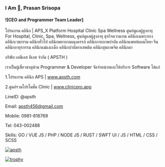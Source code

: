 ### I Am 👋, Prasan Srisopa
#### ![CEO and Programmer Team Leader] 

โปรแกรม คลินิก | APS_X Platform Hospital Clinic Spa Wellness ศูนย์ดูแลผู้สูงอายุ
For Hospital, Clinic, Spa, Wellness, ศูนย์ดูแลผู้สูงอายุ ธุรกิจความงาม คลินิกเฉพาะทาง คลินิกเวชกรรม คลินิกทั่วไป คลินิกพยาบาลผดุงครรภ์ คลินิกกายภาพบำบัด คลินิกแพทย์แผนไทย-จีน คลินิกอายุรกรรม คลินิกแม่และเด็ก คลินิกบําบัดยาเสพติด คลินิกสุขภาพจิต คลินิกตา

บริษัท เอพีเอส ทีเอช จำกัด ( APSTH )

เราเป็นผู้เชี่ยวชาญด้าน Programmer & Developer จัดจำหน่ายและให้บริการ Software ได้แก่

1.โปรแกรม คลินิก APS | www.apsth.com

2.ศูนย์รวมโปรโมชั่น Clinic | www.clinicpro.app

LineID: @apsth

Email: apsth456@gmail.com

Mobile: 0981-816769

Tel: 043-002488

Skills: GO / VUE JS / PHP / NODE JS / RUST / SWFT UI / JS / HTML / CSS / SCSS

[<img src='https://www.apsth.com/assets/img/apsx.png' alt='apsth'>](https://www.apsth.com)

[![trophy](https://github-profile-trophy.vercel.app/?username=apsth456)](https://github.com/ryo-ma/github-profile-trophy) 
